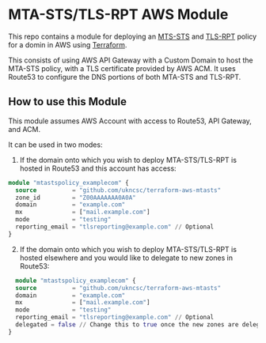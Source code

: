 # MTA-STS/TLS-RPT AWS Module

This repo contains a module for deploying an [MTS-STS](https://tools.ietf.org/html/rfc8461) and [TLS-RPT](https://tools.ietf.org/html/rfc8460) policy for a domin in AWS using [Terraform](https://www.terraform.io/).

This consists of using AWS API Gateway with a Custom Domain to host the MTA-STS policy, with a TLS certificate provided by AWS ACM. It uses Route53 to configure the DNS portions of both MTA-STS and TLS-RPT.

## How to use this Module

This module assumes AWS Account with access to Route53, API Gateway, and ACM.

It can be used in two modes:

1) If the domain onto which you wish to deploy MTA-STS/TLS-RPT is hosted in Route53 and this account has access:

```terraform
module "mtastspolicy_examplecom" {
  source          = "github.com/ukncsc/terraform-aws-mtasts"
  zone_id         = "Z00AAAAAAA0A0A"
  domain          = "example.com"
  mx              = ["mail.example.com"]
  mode            = "testing"
  reporting_email = "tlsreporting@example.com" // Optional
}
```

2) If the domain onto which you wish to deploy MTA-STS/TLS-RPT is hosted elsewhere and you would like to delegate to new zones in Route53:
   
```terraform
  module "mtastspolicy_examplecom" {
  source          = "github.com/ukncsc/terraform-aws-mtasts"
  domain          = "example.com"
  mx              = ["mail.example.com"]
  mode            = "testing"
  reporting_email = "tlsreporting@example.com" // Optional
  delegated = false // Change this to true once the new zones are delegated from your domain
}
```